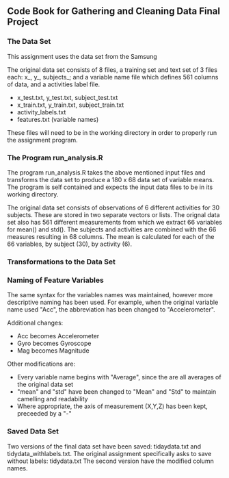 
## Code Book for Gathering and Cleaning Data Final Project

### The Data Set
This assignment uses the data set from the Samsung 

The original data set consists of 8 files, a training set and text set of 3 files each: x_, y_, subjects_; and a variable name file which defines 561 columns of data, and a activities label file.

- x_test.txt, y_test.txt, subject_test.txt
- x_train.txt, y_train.txt, subject_train.txt
- activity_labels.txt
- features.txt (variable names)

These files will need to be in the working directory in order to properly run the assignment program.

### The Program run_analysis.R

The program run_analysis.R takes the above mentioned input files and transforms the data set to produce a 180 x 68 data set of variable means. The program is self contained and expects the input data files to be in its working directory.

The original data set consists of observations of 6 different activities for 30 subjects.  These are stored in two separate vectors or lists.  The orignal data set also has 561 different measurements from which we extract 66 variables for mean() and std(). The subjects and activities are combined with the 66 measures resulting in 68 columns. The mean is calculated for each of the 66 variables, by subject (30), by activity (6).


### Transformations to the Data Set

### Naming of Feature Variables

The same syntax for the variables names was maintained, however more descriptive naming has been
used. For example, when the original variable name used "Acc", the abbreviation has been changed
to "Accelerometer".

Additional changes:
- Acc becomes Accelerometer
- Gyro becomes Gyroscope
- Mag becomes Magnitude

Other modifications are:
- Every variable name begins with "Average", since the are all averages of the original data set
- "mean" and "std" have been changed to "Mean" and "Std" to maintain camelling and readability
- Where appropriate, the axis of measurement (X,Y,Z) has been kept, preceeded by a "-"

### Saved Data Set

Two versions of the final data set have been saved: tidaydata.txt and tidydata_withlabels.txt.
The original assignment specifically asks to save without labels: tidydata.txt
The second version have the modified column names.
